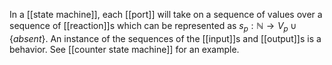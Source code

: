 In a [[state machine]], each [[port]] will take on a sequence of values over a sequence of [[reaction]]s which can be represented as $s_p : \mathbb{N} \rightarrow V_p \cup \{absent\}$. An instance of the sequences of the [[input]]s and [[output]]s is a behavior. See [[counter state machine]] for an example.